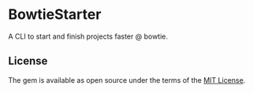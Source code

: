 # BowtieStarter

A CLI to start and finish projects faster @ bowtie.

## License

The gem is available as open source under the terms of the [MIT License](http://opensource.org/licenses/MIT).
